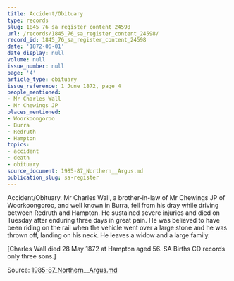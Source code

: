 ```yaml
---
title: Accident/Obituary
type: records
slug: 1845_76_sa_register_content_24598
url: /records/1845_76_sa_register_content_24598/
record_id: 1845_76_sa_register_content_24598
date: '1872-06-01'
date_display: null
volume: null
issue_number: null
page: '4'
article_type: obituary
issue_reference: 1 June 1872, page 4
people_mentioned:
- Mr Charles Wall
- Mr Chewings JP
places_mentioned:
- Woorkoongoroo
- Burra
- Redruth
- Hampton
topics:
- accident
- death
- obituary
source_document: 1985-87_Northern__Argus.md
publication_slug: sa-register
---
```


Accident/Obituary.  Mr Charles Wall, a brother-in-law of Mr Chewings JP of Woorkoongoroo, and well known in Burra, fell from his dray while driving between Redruth and Hampton.  He sustained severe injuries and died on Tuesday after enduring three days in great pain.  He was believed to have been riding on the rail when the vehicle went over a large stone and he was thrown off, landing on his neck.  He leaves a widow and a large family.

[Charles Wall died 28 May 1872 at Hampton aged 56.  SA Births CD records only three sons.]

Source: [1985-87_Northern__Argus.md](/downloads/markdown/1985-87_Northern__Argus.md)
